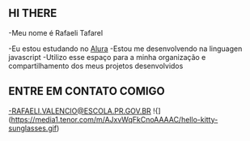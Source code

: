 ## HI THERE 

-Meu nome é Rafaeli Tafarel

-Eu estou estudando no [Alura](https://www.alura.com.br)
-Estou me desenvolvendo na linguagen javascript
-Utilizo esse espaço para a minha organização e compartilhamento dos meus projetos desenvolvidos

## ENTRE EM CONTATO COMIGO

-RAFAELI.VALENCIO@ESCOLA.PR.GOV.BR
!{](https://media1.tenor.com/m/AJxvWqFkCnoAAAAC/hello-kitty-sunglasses.gif)

